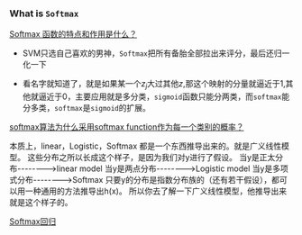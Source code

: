 ### What is `Softmax`

[Softmax 函数的特点和作用是什么？](https://www.zhihu.com/question/23765351)

- SVM只选自己喜欢的男神，`Softmax`把所有备胎全部拉出来评分，最后还归一化一下

- 看名字就知道了，就是如果某一个$z_j$大过其他$z$,那这个映射的分量就逼近于1,其他就逼近于0，主要应用就是多分类，`sigmoid`函数只能分两类，而`softmax`能分多类，`softmax`是`sigmoid`的扩展。


[softmax算法为什么采用softmax function作为每一个类别的概率？](https://www.zhihu.com/question/29435973)

本质上，linear，Logistic，Softmax 都是一个东西推导出来的。就是广义线性模型。
这些分布之所以长成这个样子，是因为我们对y进行了假设。
当y是正太分布-------->linear model
当y是两点分布-------->Logistic model
当y是多项式分布-------->Softmax
只要y的分布是指数分布族的（还有若干假设），都可以用一种通用的方法推导出h(x)。
所以你去了解一下广义线性模型，他推导出来就是这个样子的。

[Softmax回归](http://ufldl.stanford.edu/wiki/index.php/Softmax%E5%9B%9E%E5%BD%92)
